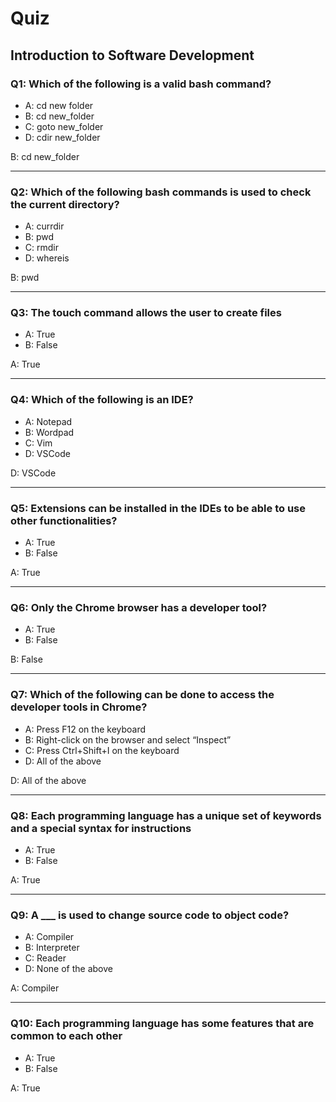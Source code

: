 # Quiz

## Introduction to Software Development

### Q1: Which of the following is a valid bash command?
- A: cd new folder
- B: cd new_folder
- C: goto new_folder
- D: cdir new_folder

B: cd new_folder

---

### Q2: Which of the following bash commands is used to check the current directory?
- A: currdir
- B: pwd
- C: rmdir
- D: whereis

B: pwd

---

### Q3: The touch command allows the user to create files
- A: True
- B: False

A: True

---

### Q4: Which of the following is an IDE?
- A: Notepad
- B: Wordpad
- C: Vim
- D: VSCode

D: VSCode

---

### Q5: Extensions can be installed in the IDEs to be able to use other functionalities?
- A: True
- B: False

A: True

---

### Q6: Only the Chrome browser has a developer tool?
- A: True
- B: False

B: False

---

### Q7: Which of the following can be done to access the developer tools in Chrome?
- A: Press F12 on the keyboard
- B: Right-click on the browser and select “Inspect”
- C: Press Ctrl+Shift+I on the keyboard
- D: All of the above

D: All of the above

---

### Q8: Each programming language has a unique set of keywords and a special syntax for instructions
- A: True
- B: False

A: True

---

### Q9: A ___ is used to change source code to object code?
- A: Compiler
- B: Interpreter
- C: Reader
- D: None of the above

A: Compiler

---

### Q10: Each programming language has some features that are common to each other
- A: True
- B: False

A: True